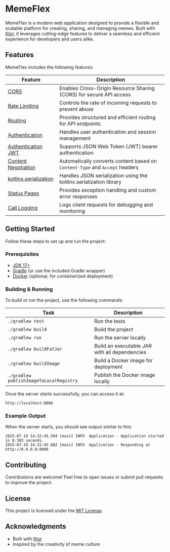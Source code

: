 # MemeFlex

MemeFlex is a modern web application designed to provide a flexible and scalable platform for creating, sharing, and managing memes. Built with [Ktor](https://ktor.io), it leverages cutting-edge features to deliver a seamless and efficient experience for developers and users alike.

## Features

MemeFlex includes the following features:

| Feature                                                               | Description                                                                        |
| ----------------------------------------------------------------------|------------------------------------------------------------------------------------ |
| [CORS](https://start.ktor.io/p/cors)                                  | Enables Cross-Origin Resource Sharing (CORS) for secure API access                 |
| [Rate Limiting](https://start.ktor.io/p/ktor-server-rate-limiting)    | Controls the rate of incoming requests to prevent abuse                            |
| [Routing](https://start.ktor.io/p/routing)                            | Provides structured and efficient routing for API endpoints                        |
| [Authentication](https://start.ktor.io/p/auth)                        | Handles user authentication and session management                                 |
| [Authentication JWT](https://start.ktor.io/p/auth-jwt)                | Supports JSON Web Token (JWT) bearer authentication                                |
| [Content Negotiation](https://start.ktor.io/p/content-negotiation)    | Automatically converts content based on `Content-Type` and `Accept` headers        |
| [kotlinx.serialization](https://start.ktor.io/p/kotlinx-serialization)| Handles JSON serialization using the kotlinx.serialization library                 |
| [Status Pages](https://start.ktor.io/p/status-pages)                  | Provides exception handling and custom error responses                             |
| [Call Logging](https://start.ktor.io/p/call-logging)                  | Logs client requests for debugging and monitoring                                  |

## Getting Started

Follow these steps to set up and run the project:

### Prerequisites

- [JDK 17+](https://adoptopenjdk.net/)
- [Gradle](https://gradle.org/) (or use the included Gradle wrapper)
- [Docker](https://www.docker.com/) (optional, for containerized deployment)

### Building & Running

To build or run the project, use the following commands:

| Task                          | Description                                                          |
| -------------------------------|---------------------------------------------------------------------- |
| `./gradlew test`              | Run the tests                                                        |
| `./gradlew build`             | Build the project                                                    |
| `./gradlew run`               | Run the server locally                                               |
| `./gradlew buildFatJar`       | Build an executable JAR with all dependencies                        |
| `./gradlew buildImage`        | Build a Docker image for deployment                                  |
| `./gradlew publishImageToLocalRegistry` | Publish the Docker image locally                                |

Once the server starts successfully, you can access it at:

```
http://localhost:8080
```

### Example Output

When the server starts, you should see output similar to this:

```
2025-07-19 14:32:45.584 [main] INFO  Application - Application started in 0.303 seconds.
2025-07-19 14:32:45.682 [main] INFO  Application - Responding at http://0.0.0.0:8080
```

## Contributing

Contributions are welcome! Feel free to open issues or submit pull requests to improve the project.

## License

This project is licensed under the [MIT License](LICENSE).

## Acknowledgments

- Built with [Ktor](https://ktor.io)
- Inspired by the creativity of meme culture
